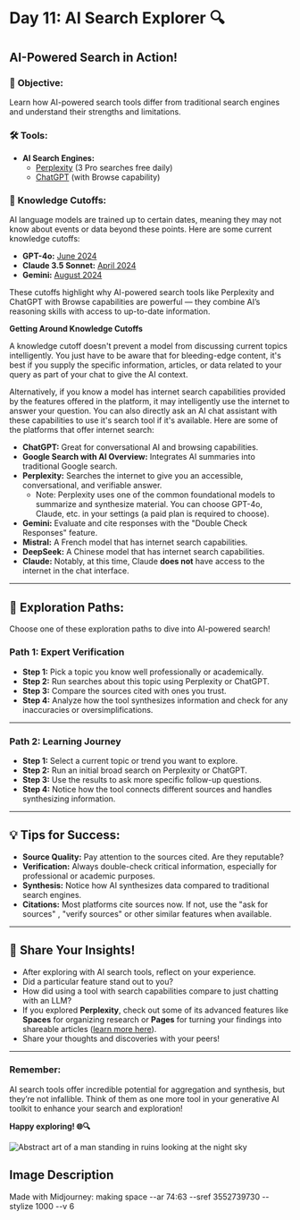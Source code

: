 # Day 11: AI Search Explorer 🔍
## **AI-Powered Search in Action!**

### 🎯 **Objective:**

Learn how AI-powered search tools differ from traditional search engines and understand their strengths and limitations.

### 🛠️ **Tools:**

- **AI Search Engines:**
  - [Perplexity](https://perplexity.ai) (3 Pro searches free daily)
  - [ChatGPT](https://chatgpt.com) (with Browse capability)

### 📝 **Knowledge Cutoffs:**

AI language models are trained up to certain dates, meaning they may not know about events or data beyond these points. Here are some current knowledge cutoffs:

- **GPT-4o:** [June 2024](https://help.openai.com/en/articles/9624314-model-release-notes)
- **Claude 3.5 Sonnet:** [April 2024](https://docs.anthropic.com/en/docs/about-claude/models)
- **Gemini:** [August 2024](https://aistudio.google.com/prompts/new_chat)

These cutoffs highlight why AI-powered search tools like Perplexity and ChatGPT with Browse capabilities are powerful — they combine AI’s reasoning skills with access to up-to-date information.

**Getting Around Knowledge Cutoffs**

A knowledge cutoff doesn't prevent a model from discussing current topics intelligently. You just have to be aware that for bleeding-edge content, it's best if you supply the specific information, articles, or data related to your query as part of your chat to give the AI context. 

Alternatively, if you know a model has internet search capabilities provided by the features offered in the platform, it may intelligently use the internet to answer your question. You can also directly ask an AI chat assistant with these capabilities to use it's search tool if it's available. Here are some of the platforms that offer internet search:

- **ChatGPT:** Great for conversational AI and browsing capabilities.
- **Google Search with AI Overview:** Integrates AI summaries into traditional Google search.
- **Perplexity:** Searches the internet to give you an accessible, conversational, and verifiable answer.
  - Note: Perplexity uses one of the common foundational models to summarize and synthesize material. You can choose GPT-4o, Claude, etc. in your settings (a paid plan is required to choose).
- **Gemini:** Evaluate and cite responses with the "Double Check Responses" feature.
- **Mistral:** A French model that has internet search capabilities.
- **DeepSeek:** A Chinese model that has internet search capabilities.
- **Claude:** Notably, at this time, Claude **does not** have access to the internet in the chat interface.

---

## **🌌 Exploration Paths:**

Choose one of these exploration paths to dive into AI-powered search!

### **Path 1: Expert Verification**

- **Step 1:** Pick a topic you know well professionally or academically.
- **Step 2:** Run searches about this topic using Perplexity or ChatGPT.
- **Step 3:** Compare the sources cited with ones you trust.
- **Step 4:** Analyze how the tool synthesizes information and check for any inaccuracies or oversimplifications.

---

### **Path 2: Learning Journey**

- **Step 1:** Select a current topic or trend you want to explore.
- **Step 2:** Run an initial broad search on Perplexity or ChatGPT.
- **Step 3:** Use the results to ask more specific follow-up questions.
- **Step 4:** Notice how the tool connects different sources and handles synthesizing information.

---

## 💡 **Tips for Success:**

- **Source Quality:** Pay attention to the sources cited. Are they reputable?
- **Verification:** Always double-check critical information, especially for professional or academic purposes.
- **Synthesis:** Notice how AI synthesizes data compared to traditional search engines.
- **Citations:** Most platforms cite sources now. If not, use the "ask for sources" , "verify sources" or other similar features when available.

---

## 💬 Share Your Insights!

- After exploring with AI search tools, reflect on your experience.
- Did a particular feature stand out to you?
- How did using a tool with search capabilities compare to just chatting with an LLM?
- If you explored **Perplexity**, check out some of its advanced features like **Spaces** for organizing research or **Pages** for turning your findings into shareable articles ([learn more here](https://www.perplexity.ai/hub/getting-started)).
- Share your thoughts and discoveries with your peers!

---

### **Remember:**

AI search tools offer incredible potential for aggregation and synthesis, but they’re not infallible. Think of them as one more tool in your generative AI toolkit to enhance your search and exploration!

**Happy exploring! 🌐🔍**


![Abstract art of a man standing in ruins looking at the night sky](https://res.cloudinary.com/dt5ug8amw/image/upload/v1738850251/Practical%20AI%20Literacy%20Challenges/Making_space.jpg)
## Image Description
Made with Midjourney: making space --ar 74:63 --sref 3552739730 --stylize 1000 --v 6